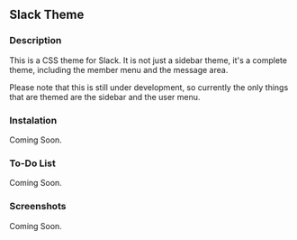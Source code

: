 
## Slack Theme
### Description
This is a CSS theme for Slack. It is not just a sidebar theme, it's a complete theme, including the member menu and the message area. 

Please note that this is still under development, so currently the only things that are themed are the sidebar and the user menu.
### Instalation
Coming Soon.
### To-Do List
Coming Soon.
### Screenshots
Coming Soon.
